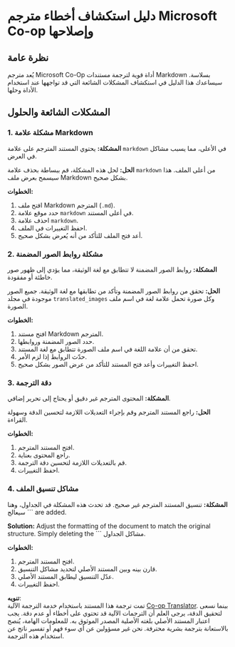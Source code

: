<!--
CO_OP_TRANSLATOR_METADATA:
{
  "original_hash": "0788d7ebe4876c9be89132f48e09b26d",
  "translation_date": "2025-05-06T17:51:10+00:00",
  "source_file": "getting_started/troubleshooting.md",
  "language_code": "ar"
}
-->
# دليل استكشاف أخطاء مترجم Microsoft Co-op وإصلاحها

## نظرة عامة  
يُعد مترجم Microsoft Co-Op أداة قوية لترجمة مستندات Markdown بسلاسة. سيساعدك هذا الدليل في استكشاف المشكلات الشائعة التي قد تواجهها عند استخدام الأداة وحلها.

## المشكلات الشائعة والحلول

### 1. مشكلة علامة Markdown  
**المشكلة:** يحتوي المستند المترجم على علامة `markdown` في الأعلى، مما يسبب مشاكل في العرض.

**الحل:** لحل هذه المشكلة، قم ببساطة بحذف علامة `markdown` من أعلى الملف. هذا سيسمح بعرض ملف Markdown بشكل صحيح.

**الخطوات:**  
1. افتح ملف Markdown المترجم (`.md`).  
2. حدد موقع علامة `markdown` في أعلى المستند.  
3. احذف علامة `markdown`.  
4. احفظ التغييرات في الملف.  
5. أعد فتح الملف للتأكد من أنه يُعرض بشكل صحيح.

### 2. مشكلة روابط الصور المضمنة  
**المشكلة:** روابط الصور المضمنة لا تتطابق مع لغة الوثيقة، مما يؤدي إلى ظهور صور خاطئة أو مفقودة.

**الحل:** تحقق من روابط الصور المضمنة وتأكد من تطابقها مع لغة الوثيقة. جميع الصور موجودة في مجلد `translated_images` وكل صورة تحمل علامة لغة في اسم ملف الصورة.

**الخطوات:**  
1. افتح مستند Markdown المترجم.  
2. حدد الصور المضمنة وروابطها.  
3. تحقق من أن علامة اللغة في اسم ملف الصورة تتطابق مع لغة المستند.  
4. حدّث الروابط إذا لزم الأمر.  
5. احفظ التغييرات وأعد فتح المستند للتأكد من عرض الصور بشكل صحيح.

### 3. دقة الترجمة  
**المشكلة:** المحتوى المترجم غير دقيق أو يحتاج إلى تحرير إضافي.

**الحل:** راجع المستند المترجم وقم بإجراء التعديلات اللازمة لتحسين الدقة وسهولة القراءة.

**الخطوات:**  
1. افتح المستند المترجم.  
2. راجع المحتوى بعناية.  
3. قم بالتعديلات اللازمة لتحسين دقة الترجمة.  
4. احفظ التغييرات.

### 4. مشاكل تنسيق الملف  
**المشكلة:** تنسيق المستند المترجم غير صحيح. قد تحدث هذه المشكلة في الجداول، وهنا سيعالج ``` are added.

**Solution:** Adjust the formatting of the document to match the original structure. Simply deleting the ``` مشاكل الجداول.

**الخطوات:**  
1. افتح المستند المترجم.  
2. قارن بينه وبين المستند الأصلي لتحديد مشاكل التنسيق.  
3. عدّل التنسيق ليطابق المستند الأصلي.  
4. احفظ التغييرات.

**تنويه**:  
تمت ترجمة هذا المستند باستخدام خدمة الترجمة الآلية [Co-op Translator](https://github.com/Azure/co-op-translator). بينما نسعى لتحقيق الدقة، يرجى العلم أن الترجمات الآلية قد تحتوي على أخطاء أو عدم دقة. يجب اعتبار المستند الأصلي بلغته الأصلية المصدر الموثوق به. للمعلومات الهامة، يُنصح بالاستعانة بترجمة بشرية محترفة. نحن غير مسؤولين عن أي سوء فهم أو تفسير ناتج عن استخدام هذه الترجمة.